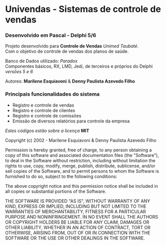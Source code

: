 # Univendas - Sistemas de controle de vendas

### Desenvolvido em Pascal - Delphi 5/6

Projeto desenvolvido para **Controle de Vendas** _Unimed Taubaté_.  
Com o objetivo de controle de vendas dos planos de saúde.

Banco de Dados utilizado: _Paradox_  
Componentes básicos, RX, LMD, Jedi, de terceiros e próprios do Delphi _versões 5 e 6_

Autores: **Marilene Esquiavoni** & **Denny Paulista Azevedo Filho**

### Principais funcionalidades do sistema

- Registro e controle de vendas
- Registro e controle de clientes
- Registro e controle de comissões
- Emissão de diversos relatórios para controle da empresa

_Estes códigos estão sobre a licença_ **MIT**

Copyright (c) 2002 - Marilene Esquiavoni & Denny Paulista Azevedo Filho

Permission is hereby granted, free of charge, to any person obtaining a copy
of this software and associated documentation files (the "Software"), to deal
in the Software without restriction, including without limitation the rights
to use, copy, modify, merge, publish, distribute, sublicense, and/or sell
copies of the Software, and to permit persons to whom the Software is
furnished to do so, subject to the following conditions:

The above copyright notice and this permission notice shall be included in all
copies or substantial portions of the Software.

THE SOFTWARE IS PROVIDED "AS IS", WITHOUT WARRANTY OF ANY KIND, EXPRESS OR
IMPLIED, INCLUDING BUT NOT LIMITED TO THE WARRANTIES OF MERCHANTABILITY,
FITNESS FOR A PARTICULAR PURPOSE AND NONINFRINGEMENT. IN NO EVENT SHALL THE
AUTHORS OR COPYRIGHT HOLDERS BE LIABLE FOR ANY CLAIM, DAMAGES OR OTHER
LIABILITY, WHETHER IN AN ACTION OF CONTRACT, TORT OR OTHERWISE, ARISING FROM,
OUT OF OR IN CONNECTION WITH THE SOFTWARE OR THE USE OR OTHER DEALINGS IN THE
SOFTWARE.
